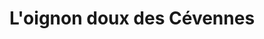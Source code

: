 ---
title: "L'oignon doux des Cévennes"
url: /saint-andre-de-majencoules/loignon-doux-des-cevennes/
shop: Feinkost
---